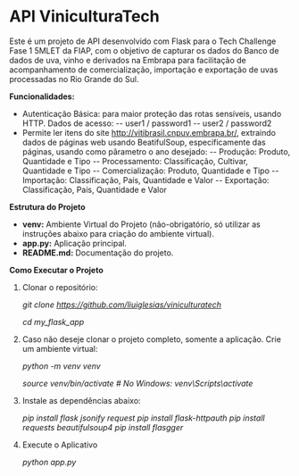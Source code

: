 # API ViniculturaTech
Este é um projeto de API desenvolvido com Flask para o Tech Challenge Fase 1 5MLET da FIAP, com o objetivo de capturar os dados do Banco de dados de uva, vinho e derivados na Embrapa para facilitação de acompanhamento de comercialização, importação e exportação de uvas processadas no Rio Grande do Sul.



<b>Funcionalidades:</b>
- Autenticação Básica: para maior proteção das rotas sensíveis, usando HTTP. Dados de acesso:
-- user1 / password1
-- user2 / password2
- Permite ler itens do site http://vitibrasil.cnpuv.embrapa.br/, extraindo dados de páginas web usando BeatifulSoup, especificamente das páginas, usando como pârametro o ano desejado:
-- Produção: Produto, Quantidade e Tipo
-- Processamento: Classificação, Cultivar, Quantidade e Tipo
-- Comercialização: Produto, Quantidade e Tipo
-- Importação: Classificação, País, Quantidade e Valor
-- Exportação: Classificação, País, Quantidade e Valor



<b> Estrutura do Projeto </b>
- <b>venv:</b> Ambiente Virtual do Projeto (não-obrigatório, só utilizar as instruções abaixo para criação do ambiente virtual).
- <b>app.py:</b> Aplicação principal.
- <b>README.md:</b> Documentação do projeto.



<b> Como Executar o Projeto </b>  

1. Clonar o repositório:
   
    <i>git clone https://github.com/liuiglesias/viniculturatech</i>
    
    <i>cd my_flask_app</i>

3. Caso não deseje clonar o projeto completo, somente a aplicação. Crie um ambiente virtual:
   
    <i>python -m venv venv</i>
    
    <i>source venv/bin/activate  # No Windows: venv\Scripts\activate</i>

4. Instale as dependências abaixo:

    <i>pip install flask jsonify request</i> 
    <i>pip install flask-httpauth</i>
    <i>pip install requests beautifulsoup4</i>
    <i>pip install flasgger</i>

5. Execute o Aplicativo

   <i>python app.py</i> 

